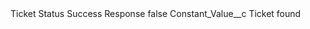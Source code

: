 <?xml version="1.0" encoding="UTF-8"?>
<CustomMetadata xmlns="http://soap.sforce.com/2006/04/metadata" xmlns:xsi="http://www.w3.org/2001/XMLSchema-instance" xmlns:xsd="http://www.w3.org/2001/XMLSchema">
    <label>Ticket Status Success Response</label>
    <protected>false</protected>
    <values>
        <field>Constant_Value__c</field>
        <value xsi:type="xsd:string">Ticket found</value>
    </values>
</CustomMetadata>
